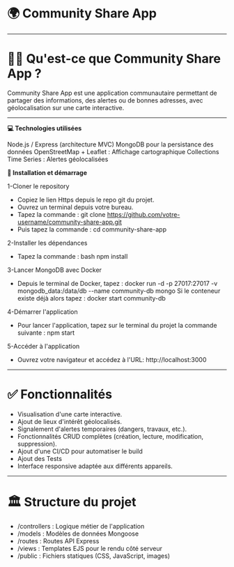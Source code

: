# 🌍 Community Share App

------------------------------------------------------------------------------------------------------------

# 🙋🏽 Qu'est-ce que Community Share App ? 
Community Share App est une application communautaire permettant de partager des informations, des alertes ou de bonnes adresses, avec géolocalisation sur une carte interactive.

------------------------------------------------------------------------------------------------------------

__💻 Technologies utilisées__

Node.js / Express (architecture MVC)
MongoDB pour la persistance des données
OpenStreetMap + Leaflet : Affichage cartographique
Collections Time Series : Alertes géolocalisées

__💾 Installation et démarrage__

1-Cloner le repository
+ Copiez le lien Https depuis le repo git du projet.
+ Ouvrez un terminal depuis votre bureau.
+ Tapez la commande : git clone https://github.com/votre-username/community-share-app.git
+ Puis tapez la commande : cd community-share-app

2-Installer les dépendances
+ Tapez la commande : bash npm install

3-Lancer MongoDB avec Docker
+ Depuis le terminal de Docker, tapez : docker run -d -p 27017:27017 -v mongodb_data:/data/db --name community-db mongo
Si le conteneur existe déjà alors tapez : docker start community-db

4-Démarrer l'application
+ Pour lancer l'application, tapez sur le terminal du projet la commande suivante : npm start

5-Accéder à l'application
+ Ouvrez votre navigateur et accédez à l'URL: http://localhost:3000

------------------------------------------------------------------------------------------------------------

# ✅ Fonctionnalités

+ Visualisation d'une carte interactive.
+ Ajout de lieux d'intérêt géolocalisés.
+ Signalement d'alertes temporaires (dangers, travaux, etc.).
+ Fonctionnalités CRUD complètes (création, lecture, modification, suppression).
+ Ajout d'une CI/CD pour automatiser le build
+ Ajout des Tests
+ Interface responsive adaptée aux différents appareils.

------------------------------------------------------------------------------------------------------------

# 🏛️ Structure du projet

+ /controllers : Logique métier de l'application
+ /models : Modèles de données Mongoose
+ /routes : Routes API Express
+ /views : Templates EJS pour le rendu côté serveur
+ /public : Fichiers statiques (CSS, JavaScript, images)
